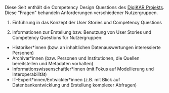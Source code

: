<p align="justify">Diese Seit enthält die Competency Design Questions des <a href="https://digikar.eu/">DigiKAR Projekts</a>. Diese "Fragen" behandeln Anforderungen verschiedener Nutzergruppen.</p>

1) Einführung in das Konzept der User Stories und Competency Questions

2) Informationen zur Erstellung bzw. Benutzung von User Stories und Competency Questions für Nutzergruppen:

<ul>
  <li>Historiker*innen (bzw. an inhaltlichen Datenauswertungen interessierte Personen)</li>
  <li>Archivar*innen (bzw. Personen und Institutionen, die Quellen bereitstellen und Metadaten vorhalten)</li>
  <li>Informationswissenschaftler*innen (mit Fokus auf Modellierung und Interoperabilität)</li>
  <li>IT-Expert*innen/Entwickler*innen (z.B. mit Blick auf Datenbankentwicklung und Erstellung komplexer Abfragen)</li>
</ul>
